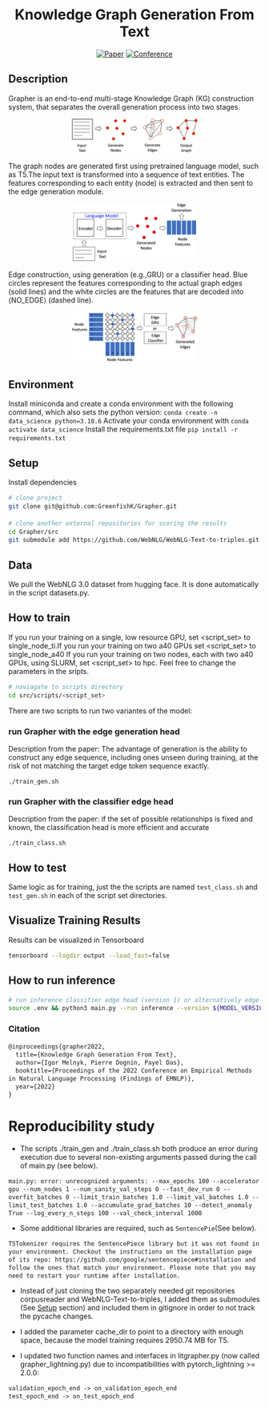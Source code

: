 <div align="center">    
 
# Knowledge Graph Generation From Text

[![Paper](https://img.shields.io/badge/Paper-ArXiv.2211.10511-blue)](https://arxiv.org/abs/2211.10511)
[![Conference](https://img.shields.io/badge/EMNLP-2022-orange)](https://2022.emnlp.org/)
 
<!--  
Conference   
-->   
</div>

## Description   
Grapher is an end-to-end multi-stage Knowledge Graph (KG) construction system, that separates the overall generation process  into  two  stages.
<p align="center">
  <img src="imgs/overview_grapher.png" width="50%">
</p>
The  graph  nodes  are generated first using pretrained language model, such as T5.The input text is transformed into a sequence of text entities. The features corresponding to each entity (node) is extracted and then sent to the edge generation module.
<p align="center">
  <img src="imgs/node_gen.png" width="50%">
</p>
Edge construction, using generation (e.g.,GRU) or a classifier head. Blue circles represent the features corresponding to the actual graph edges (solid lines) and the white circles are the features that are decoded into ⟨NO_EDGE⟩ (dashed line).
<p align="center">
  <img src="imgs/edges_gen.png" width="50%">
</p>

## Environment
Install miniconda and create a conda environment with the following command, which also sets the python version:
`conda create -n data_science python=3.10.6`
Activate your conda environment with
`conda activate data_science`
Install the requirements.txt file
`pip install -r requirements.txt`
  

## Setup   
Install dependencies   
```bash
# clone project   
git clone git@github.com:GreenfishK/Grapher.git

# clone another external repositories for scoring the results
cd Grapher/src
git submodule add https://github.com/WebNLG/WebNLG-Text-to-triples.git WebNLG_Text_to_triples
 ```

## Data
We pull the WebNLG 3.0 dataset from hugging face. It is done automatically in the script datasets.py.


## How to train
If you run your training on a single, low resource GPU, set <script_set> to single_node_ti.If you run your training on two a40 GPUs set <script_set> to single_node_a40 If you run your training on two nodes, each with two a40 GPUs, using SLURM, set <script_set> to hpc. Feel free to change the parameters in the sripts.
```bash
# naviagate to scripts directory
cd src/scripts/<script_set>
```
There are two scripts to run two variantes of the model:

### run Grapher with the edge generation head
Description from the paper: The advantage of generation is the ability to construct any edge sequence, including ones unseen during training, at the risk of not matching the target edge token sequence exactly.
```
./train_gen.sh
```

### run Grapher with the classifier edge head
Description from the paper: if the set of possible relationships is fixed and known, the classification head is more efficient and accurate
```
./train_class.sh
```

## How to test
Same logic as for training, just the the scripts are named `test_class.sh` and `test_gen.sh` in each of the script set directories.


## Visualize Training Results
Results can be visualized in Tensorboard
```bash
tensorboard --logdir output --load_fast=false
```

## How to run inference
```bash
# run inference classifier edge head (version 1) or alternatively edge generation head (version 2) using latest checkpoint last.ckpt
source .env && python3 main.py --run inference --version ${MODEL_VERSION} --default_root_dir ${STORAGE_DRIVE}/data/core/grapher/output --inference_input_text "Danielle Harris had a main role in Super Capers, a 98 minute long movie."
```




### Citation   
```
@inproceedings{grapher2022,
  title={Knowledge Graph Generation From Text},
  author={Igor Melnyk, Pierre Dognin, Payel Das},
  booktitle={Proceedings of the 2022 Conference on Empirical Methods in Natural Language Processing (Findings of EMNLP)},
  year={2022}
}
```   

# Reproducibility study
* The scripts ./train_gen and ./train_class.sh both produce an error during execution due to several non-existing arguments passed during the call of main.py (see below).
```
main.py: error: unrecognized arguments: --max_epochs 100 --accelerator gpu --num_nodes 1 --num_sanity_val_steps 0 --fast_dev_run 0 --overfit_batches 0 --limit_train_batches 1.0 --limit_val_batches 1.0 --limit_test_batches 1.0 --accumulate_grad_batches 10 --detect_anomaly True --log_every_n_steps 100 --val_check_interval 1000
```

* Some additional libraries are required, such as `SentencePie`(See below).
```
T5Tokenizer requires the SentencePiece library but it was not found in your environment. Checkout the instructions on the installation page of its repo: https://github.com/google/sentencepiece#installation and follow the ones that match your environment. Please note that you may need to restart your runtime after installation.
```

* Instead of just cloning the two separately needed git repositories corpusreader and WebNLG-Text-to-triples, I added them as submodules (See [Setup](#Setup) section) and included them in gitignore in order to not track the pycache changes.

* I added the parameter cache_dir to point to a directory with enough space, because the model training requires 2950.74 MB for T5.

* I updated two function names and interfaces in litgrapher.py (now called grapher_lightning.py) due to incompatibilities with pytorch_lightning >= 2.0.0:
```
validation_epoch_end -> on_validation_epoch_end
test_epoch_end -> on_test_epoch_end
```
